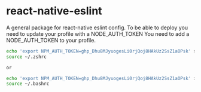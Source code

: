 # react-native-eslint
A general package for react-native eslint config.
To be able to deploy you need to update your profile with a NODE_AUTH_TOKEN
You need to add a NODE_AUTH_TOKEN to your profile.
```sh
echo 'export NPM_AUTH_TOKEN=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' >> ~/.zshrc
source ~/.zshrc

or

echo 'export NPM_AUTH_TOKEN=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' >> ~/.bashrc
source ~/.bashrc

```